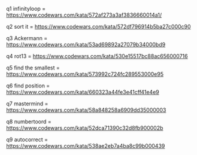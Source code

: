 q1 infinityloop = https://www.codewars.com/kata/572af273a3af3836660014a1/

q2 sort it = https://www.codewars.com/kata/572df796914b5ba27c000c90

q3 Ackermann = https://www.codewars.com/kata/53ad69892a27079b34000bd9

q4 rot13 = https://www.codewars.com/kata/530e15517bc88ac656000716

q5 find the smallest = https://www.codewars.com/kata/573992c724fc289553000e95

q6 find position = https://www.codewars.com/kata/660323a44fe3e41cff41e4e9

q7 mastermind = https://www.codewars.com/kata/58a848258a6909dd35000003

q8 numbertoord = https://www.codewars.com/kata/52dca71390c32d8fb900002b

q9 autocorrect = https://www.codewars.com/kata/538ae2eb7a4ba8c99b000439
